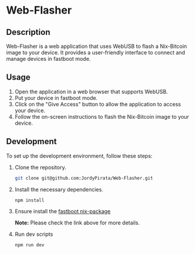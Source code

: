 # Web-Flasher

## Description
Web-Flasher is a web application that uses WebUSB to flash a Nix-Bitcoin image to your device. It provides a user-friendly interface to connect and manage devices in fastboot mode.

## Usage
1. Open the application in a web browser that supports WebUSB.
2. Put your device in fastboot mode.
3. Click on the "Give Access" button to allow the application to access your device.
4. Follow the on-screen instructions to flash the Nix-Bitcoin image to your device.

## Development
To set up the development environment, follow these steps:

1. Clone the repository.
    ``` .sh
    git clone git@github.com:JordyPirata/Web-Flasher.git
    ```
2. Install the necessary dependencies.
    ``` .sh
    npm install
    ```
3. Ensure install the [fastboot nix-package](https://github.com/JordyPirata/fastboot.js)

    **Note:** Please check the link above for more details.
4. Run dev scripts
    ``` .sh
    npm run dev
    ```
